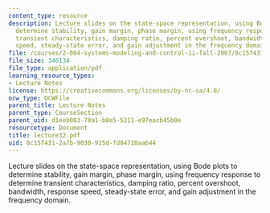 ```yaml
---
content_type: resource
description: Lecture slides on the state-space representation, using Bode plots to
  determine stability, gain margin, phase margin, using frequency response to determine
  transient characteristics, damping ratio, percent overshoot, bandwidth, response
  speed, steady-state error, and gain adjustment in the frequency domain.
file: /courses/2-004-systems-modeling-and-control-ii-fall-2007/8c15f4312a7b9030915dfd84710aa644_lecture32.pdf
file_size: 346134
file_type: application/pdf
learning_resource_types:
- Lecture Notes
license: https://creativecommons.org/licenses/by-nc-sa/4.0/
ocw_type: OCWFile
parent_title: Lecture Notes
parent_type: CourseSection
parent_uid: d1eeb003-70a1-b8e5-5211-e97eacb45b0e
resourcetype: Document
title: lecture32.pdf
uid: 8c15f431-2a7b-9030-915d-fd84710aa644
---
```

Lecture slides on the state-space representation, using Bode plots to determine stability, gain margin, phase margin, using frequency response to determine transient characteristics, damping ratio, percent overshoot, bandwidth, response speed, steady-state error, and gain adjustment in the frequency domain.